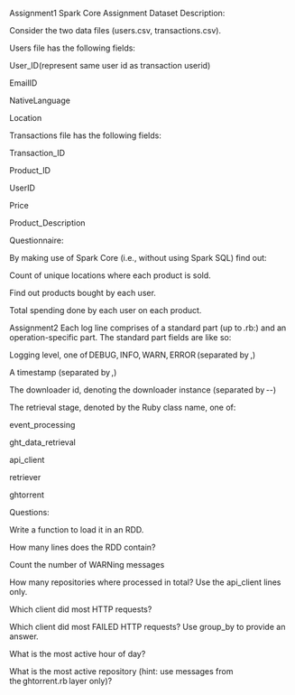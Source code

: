 Assignment1
Spark Core Assignment Dataset Description: 

Consider the two data files (users.csv, transactions.csv). 

 Users file has the following fields: 

User_ID(represent same user id as transaction userid) 

EmailID 

NativeLanguage 

Location 

Transactions file has the following fields: 

Transaction_ID 

Product_ID 

UserID 

Price 

Product_Description 

Questionnaire: 

By making use of Spark Core (i.e., without using Spark SQL) find out: 

Count of unique locations where each product is sold. 

Find out products bought by each user. 

Total spending done by each user on each product. 

Assignment2
Each log line comprises of a standard part (up to .rb:) and an operation-specific part. The standard part fields are like so: 

Logging level, one of DEBUG, INFO, WARN, ERROR (separated by ,) 

A timestamp (separated by ,) 

The downloader id, denoting the downloader instance (separated by --) 

The retrieval stage, denoted by the Ruby class name, one of: 

event_processing 

ght_data_retrieval 

api_client 

retriever 

ghtorrent 

Questions: 

Write a function to load it in an RDD. 

How many lines does the RDD contain?	 

Count the number of WARNing messages 

How many repositories where processed in total? Use the api_client lines only. 

Which client did most HTTP requests? 

Which client did most FAILED HTTP requests? Use group_by to provide an answer. 

What is the most active hour of day? 

What is the most active repository (hint: use messages from the ghtorrent.rb layer only)? 

 
